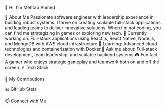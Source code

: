 👋 Hi, I'm Mehtab Ahmed


  



  


🚀 About Me
Passionate software engineer with leadership experience in building robust systems. I thrive on creating scalable full-stack applications and leading teams to deliver innovative solutions. When I'm not coding, you can find me strategizing in games or exploring new tech.
🔭 Currently working on: Full-stack applications using React.js, React Native, Node.js, and MongoDB with AWS cloud infrastructure.🌱 Learning: Advanced cloud technologies and containerization with Docker.💬 Ask me about: Full-stack development, team leadership, and scalable backend systems.🎮 Fun fact: A gamer who enjoys strategic gameplay and teamwork both on and off the screen.
⚡ Tech Stack

🐍 My Contributions

📊 GitHub Stats

  
  
  


📫 Connect with Me

  
  
  
